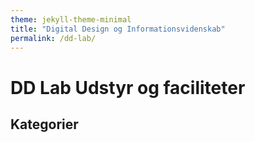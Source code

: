 ```yaml
---
theme: jekyll-theme-minimal
title: "Digital Design og Informationsvidenskab"
permalink: /dd-lab/
---
```

# DD Lab Udstyr og faciliteter

## Kategorier

<section id="tabelsetup"></section>

<script type="text/javascript">
var txtFile = new XMLHttpRequest();
txtFile.onload = function() {
    allText = txtFile.responseText;
    allTextLines = allText.split(/\r\n|\n/);
    var overskrift = "overskrift";
    for(var i = 1; i < allTextLines.length-1; i++) {
      elements = allTextLines[i].split(";");
      if (elements[0] === overskrift){
        document.getElementById("tabelsetup").innerHTML += '<a href="#' + i + '">' + elements[1] + '</a><br/>';
      }
    }
    document.getElementById("tabelsetup").innerHTML += '<br/><hr>';

    for(var i = 1; i < allTextLines.length-1; i++) {
        elements = allTextLines[i].split(";");
        if (elements[0] === overskrift){
          document.getElementById("tabelsetup").innerHTML += '<br/><h1 id=' + i + '>' + elements[1] + '</h1>';
        } else {
          document.getElementById("tabelsetup").innerHTML += '<h3>' + elements[0] + '</h3>';
          document.getElementById("tabelsetup").innerHTML += '<br/><table><tr><td width="50%">' + '<img src="' + elements[1] + '" alt="' + elements[0] + '"' + 'style="width: 200px;" /></td> <td width="50%"><p>' + elements[2] + '<br/><b>' + elements[3]; + '</b></p></td></tr></table><br/>';
        }

    }
}

txtFile.open("get", "DDLabTabel.csv", true);
txtFile.send();
</script>
